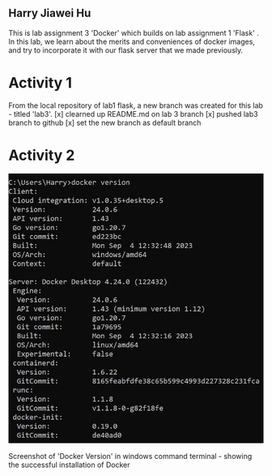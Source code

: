 
## Harry Jiawei Hu 

This is lab assignment 3 'Docker' which builds on lab assignment 1 'Flask' . In this lab, we learn about the merits and conveniences of docker images, and try to incorporate it with our flask server that we made previously. 


# Activity 1

From the local repository of lab1 flask, a new branch was created for this lab - titled 'lab3'. 
[x] clearned up README.md on lab 3 branch
[x] pushed lab3 branch to github 
[x] set the new branch as default branch 


# Activity 2 

![installation](screenshot_assets/lab3/lab3activity1.JPG)

Screenshot of 'Docker Version' in windows command terminal - showing the successful installation of Docker

